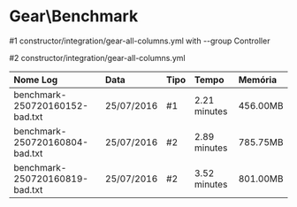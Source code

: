 # Gear\Benchmark



\#1 constructor/integration/gear-all-columns.yml with --group Controller

\#2 constructor/integration/gear-all-columns.yml 

| Nome Log | Data | Tipo | Tempo | Memória |
|:--|:--|:--|:--|:--|
| benchmark-250720160152-bad.txt | 25/07/2016 | #1 | 2.21 minutes | 456.00MB |
| benchmark-250720160804-bad.txt | 25/07/2016 | #2 | 2.89 minutes | 785.75MB |  
| benchmark-250720160819-bad.txt | 25/07/2016 | #2 | 3.52 minutes | 801.00MB |